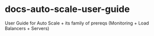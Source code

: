 # docs-auto-scale-user-guide
User Guide for Auto Scale + its family of prereqs (Monitoring + Load Balancers + Servers)
